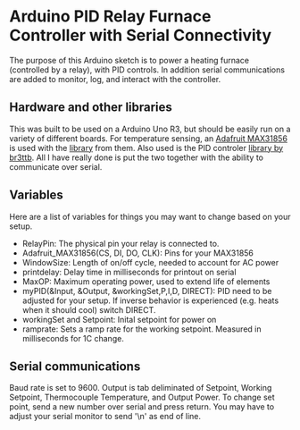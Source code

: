 # Arduino PID Relay Furnace Controller with Serial Connectivity

The purpose of this Arduino sketch is to power a heating furnace (controlled by a relay), with PID controls.
In addition serial communications are added to monitor, log, and interact with the controller.

## Hardware and other libraries
This was built to be used on a Arduino Uno R3, but should be easily run on a variety of different boards. For temperature sensing, an [Adafruit MAX31856](https://www.adafruit.com/product/3263) is used with the [library](https://github.com/adafruit/Adafruit_MAX31856) from them. Also used is the PID controler [library by br3ttb](https://github.com/br3ttb/Arduino-PID-Library). All I have really done is put the two together with the ability to communicate over serial.

## Variables
Here are a list of variables for things you may want to change based on your setup.

*   RelayPin: The physical pin your relay is connected to.
*   Adafruit_MAX31856(CS, DI, DO, CLK): Pins for your MAX31856
*   WindowSize: Length of on/off cycle, needed to account for AC power
*   printdelay: Delay time in milliseconds for printout on serial
*   MaxOP: Maximum operating power, used to extend life of elements
*   myPID(&Input, &Output, &workingSet,P,I,D, DIRECT): PID need to be adjusted for your setup. If inverse behavior is experienced (e.g. heats when it should cool) switch DIRECT.
*   workingSet and Setpoint: Inital setpoint for power on
*   ramprate: Sets a ramp rate for the working setpoint. Measured in milliseconds for 1C change.

## Serial communications
Baud rate is set to 9600. Output is tab deliminated of Setpoint, Working Setpoint, Thermocouple Temperature, and Output Power. To change set point, send a new number over serial and press return. You may have to adjust your serial monitor to send '\n' as end of line.
